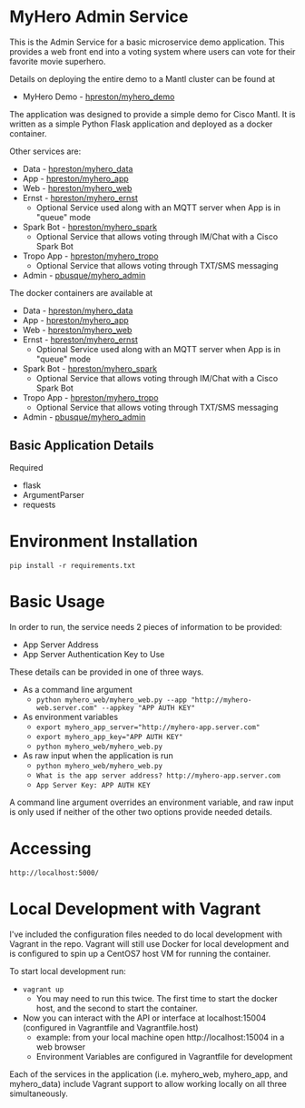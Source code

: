 # MyHero Admin Service

This is the Admin Service for a basic microservice demo application.
This provides a web front end into a voting system where users can vote for their favorite movie superhero.

Details on deploying the entire demo to a Mantl cluster can be found at
* MyHero Demo - [hpreston/myhero_demo](https://github.com/hpreston/myhero_demo)

The application was designed to provide a simple demo for Cisco Mantl.  It is written as a simple Python Flask application and deployed as a docker container.

Other services are:
* Data - [hpreston/myhero_data](https://github.com/hpreston/myhero_data)
* App - [hpreston/myhero_app](https://github.com/hpreston/myhero_app)
* Web - [hpreston/myhero_web](https://github.com/hpreston/myhero_web)
* Ernst - [hpreston/myhero_ernst](https://github.com/hpreston/myhero_ernst)
  * Optional Service used along with an MQTT server when App is in "queue" mode
* Spark Bot - [hpreston/myhero_spark](https://github.com/hpreston/myhero_spark)
  * Optional Service that allows voting through IM/Chat with a Cisco Spark Bot
* Tropo App - [hpreston/myhero_tropo](https://github.com/hpreston/myhero_tropo)
  * Optional Service that allows voting through TXT/SMS messaging
* Admin - [pbusque/myhero_admin](https://github.com/busquep1/myhero_admin)


The docker containers are available at
* Data - [hpreston/myhero_data](https://hub.docker.com/r/hpreston/myhero_data)
* App - [hpreston/myhero_app](https://hub.docker.com/r/hpreston/myhero_app)
* Web - [hpreston/myhero_web](https://hub.docker.com/r/hpreston/myhero_web)
* Ernst - [hpreston/myhero_ernst](https://hub.docker.com/r/hpreston/myhero_ernst)
  * Optional Service used along with an MQTT server when App is in "queue" mode
* Spark Bot - [hpreston/myhero_spark](https://hub.docker.com/r/hpreston/myhero_spark)
  * Optional Service that allows voting through IM/Chat with a Cisco Spark Bot
* Tropo App - [hpreston/myhero_tropo](https://hub.docker.com/r/hpreston/myhero_tropo)
  * Optional Service that allows voting through TXT/SMS messaging
* Admin - [pbusque/myhero_admin](https://hub.docker.com/r/busquep1/myhero_admin)

## Basic Application Details

Required

* flask
* ArgumentParser
* requests

# Environment Installation

    pip install -r requirements.txt

# Basic Usage

In order to run, the service needs 2 pieces of information to be provided:
* App Server Address
* App Server Authentication Key to Use

These details can be provided in one of three ways.
* As a command line argument
  - `python myhero_web/myhero_web.py --app "http://myhero-web.server.com" --appkey "APP AUTH KEY" `
* As environment variables
  - `export myhero_app_server="http://myhero-app.server.com"`
  - `export myhero_app_key="APP AUTH KEY"`
  - `python myhero_web/myhero_web.py`
* As raw input when the application is run
  - `python myhero_web/myhero_web.py`
  - `What is the app server address? http://myhero-app.server.com`
  - `App Server Key: APP AUTH KEY`

A command line argument overrides an environment variable, and raw input is only used if neither of the other two options provide needed details.


# Accessing

    http://localhost:5000/

# Local Development with Vagrant

I've included the configuration files needed to do local development with Vagrant in the repo.  Vagrant will still use Docker for local development and is configured to spin up a CentOS7 host VM for running the container.

To start local development run:
* `vagrant up`
  * You may need to run this twice.  The first time to start the docker host, and the second to start the container.
* Now you can interact with the API or interface at localhost:15004 (configured in Vagrantfile and Vagrantfile.host)
  * example:  from your local machine open http://localhost:15004 in a web browser
  * Environment Variables are configured in Vagrantfile for development

Each of the services in the application (i.e. myhero_web, myhero_app, and myhero_data) include Vagrant support to allow working locally on all three simultaneously.

